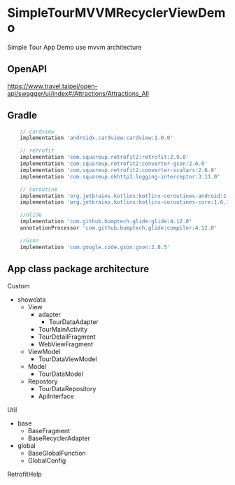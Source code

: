 # SimpleTourMVVMRecyclerViewDemo
Simple Tour App Demo use mvvm architecture 

## OpenAPI 
https://www.travel.taipei/open-api/swagger/ui/index#/Attractions/Attractions_All

## Gradle
```gradle
    // cardview
    implementation 'androidx.cardview:cardview:1.0.0'

    // retrofit
    implementation 'com.squareup.retrofit2:retrofit:2.9.0'
    implementation 'com.squareup.retrofit2:converter-gson:2.6.0'
    implementation 'com.squareup.retrofit2:converter-scalars:2.6.0'
    implementation 'com.squareup.okhttp3:logging-interceptor:3.11.0'

    // coroutine
    implementation 'org.jetbrains.kotlinx:kotlinx-coroutines-android:1.6.1'
    implementation 'org.jetbrains.kotlinx:kotlinx-coroutines-core:1.6.1'

    //Glide
    implementation 'com.github.bumptech.glide:glide:4.12.0'
    annotationProcessor 'com.github.bumptech.glide:compiler:4.12.0'

    //Gson
    implementation 'com.google.code.gson:gson:2.8.5'
```

## App class package architecture
Custom
- showdata
  - View
    - adapter
      - TourDataAdapter
    - TourMainActivity
    - TourDetailFragment
    - WebViewFragment
  - ViewModel
    - TourDataViewModel
  - Model
    - TourDataModel
  - Repostory
    - TourDataRepository
    - ApiInterface

Util
- base
  - BaseFragment
  - BaseRecyclerAdapter
- global
  - BaseGlobalFunction
  - GlobalConfig
    
RetrofitHelp

